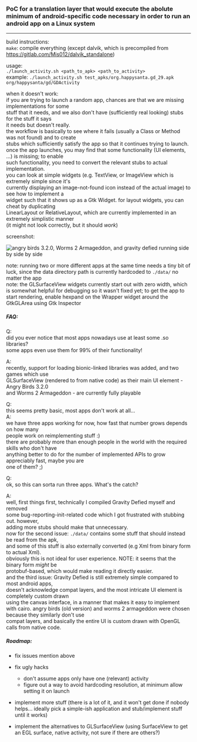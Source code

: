 ### PoC for a translation layer that would execute the abolute minimum of android-specific code necessary in order to run an android app on a Linux system

---

build instructions:  
`make`: compile everything (except dalvik, which is precompiled from https://gitlab.com/Mis012/dalvik_standalone)  

usage:  
`./launch_activity.sh <path_to_apk> <path_to_activity>`  
example: `./launch_activity.sh test_apks/org.happysanta.gd_29.apk org/happysanta/gd/GDActivity`

when it doesn't work:  
if you are trying to launch a random app, chances are that we are missing implementations for some  
stuff that it needs, and we also don't have (sufficiently real looking) stubs for the stuff it says  
it needs but doesn't really.  
the workflow is basically to see where it fails (usually a Class or Method was not found) and to create  
stubs which sufficiently satisfy the app so that it continues trying to launch.  
once the app launches, you may find that some functionality (UI elements, ...) is missing; to enable  
such functionality, you need to convert the relevant stubs to actual implementation.  
you can look at simple widgets (e.g. TextView, or ImageView which is extremely simple since it's  
currently displaying an image-not-found icon instead of the actual image) to see how to implement a  
widget such that it shows up as a Gtk Widget. for layout widgets, you can cheat by duplicating  
LinearLayout or RelativeLayout, which are currently implemented in an extremely simplistic manner  
(it might not look correctly, but it should *work*)

screenshot:

![angry birds 3.2.0, Worms 2 Armageddon, and gravity defied running side by side by side](https://gitlab.com/Mis012/android_translation_layer_PoC/-/raw/master/screenshot_2.png)

note: running two or more different apps at the same time needs a tiny bit of luck, since the data directory path is currently hardcoded to `./data/` no matter the app  
note: the GLSurfaceView widgets currently start out with zero width, which is somewhat helpful for debugging so it wasn't fixed yet; to get the app to start rendering, enable hexpand on the Wrapper widget around the GtkGLArea using Gtk Inspector

##### FAQ:

Q:  
	did you ever notice that most apps nowadays use at least some .so libraries?  
	some apps even use them for 99% of their functionality!  

A:  
	recently, support for loading bionic-linked libraries was added, and two games which use  
	GLSurfaceView (rendered to from native code) as their main UI element - Angry Birds 3.2.0  
	and Worms 2 Armageddon - are currently fully playable

Q:  
	this seems pretty basic, most apps don't work at all...  
A:  
	we have three apps working for now, how fast that number grows depends on how many  
	people work on reimplementing stuff :)  
	there are probably more than enough people in the world with the required skills who don't have  
	anything better to do for the number of implemented APIs to grow appreciably fast, maybe you are  
	one of them? ;)

Q:  
	ok, so this can sorta run three apps. What's the catch?  

A:  
	well, first things first, technically I compiled Gravity Defied myself and removed  
	some bug-reporting-init-related code which I got frustrated with stubbing out. however,  
	adding more stubs should make that unnecessary.  
	now for the second issue: `./data/` contains some stuff that should instead be read from the apk,  
	and some of this stuff is also externally converted (e.g Xml from binary form to actual Xml).  
	obviously this is not ideal for user experience. NOTE: it seems that the binary form *might* be  
	protobuf-based, which would make reading it directly easier.  
	and the third issue: Gravity Defied is still extremely simple compared to most android apps,  
	doesn't acknowledge compat layers, and the most intricate UI element is completely custom drawn  
	using the canvas interface, in a manner that makes it easy to implement with cairo.
	angry birds (old version) and worms 2 armageddon were chosen because they similarly don't use  
	compat layers, and basically the entire UI is custom drawn with OpenGL calls from native code.

##### Roadmap:

- fix issues mention above

- fix ugly hacks
	- don't assume apps only have one (relevant) activity
	- figure out a way to avoid hardcoding resolution, at minimum allow setting it on launch

- implement more stuff (there is a lot of it, and it won't get done if nobody helps... ideally pick a simple-ish application and stub/implement stuff until it works)

- implement the alternatives to GLSurfaceView (using SurfaceView to get an EGL surface, native activity, not sure if there are others?)
